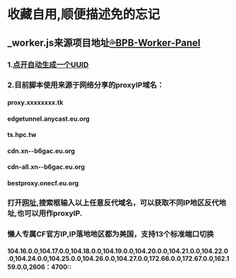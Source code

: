 # 收藏自用,顺便描述免的忘记
## _worker.js来源项目地址[💦BPB-Worker-Panel](https://github.com/bia-pain-bache/BPB-Worker-Panel)

### 1.[点开自动生成一个UUID](https://www.uuidgenerator.net)
### 2.目前脚本使用来源于网络分享的proxyIP域名：
#### proxy.xxxxxxxx.tk
#### edgetunnel.anycast.eu.org
#### ts.hpc.tw
#### cdn.xn--b6gac.eu.org
#### cdn-all.xn--b6gac.eu.org
#### bestproxy.onecf.eu.org
### 打开[网址](https://www.nslookup.io/),搜索框输入以上任意反代域名，可以获取不同IP地区反代地址,也可以用作proxyIP.
### 懒人专属CF官方IP,IP落地地区都为美国，支持13个标准端口切换
#### 104.16.0.0,104.17.0.0,104.18.0.0,104.19.0.0,104.20.0.0,104.21.0.0,104.22.0.0,104.24.0.0,104.25.0.0,104.26.0.0,104.27.0.0,172.66.0.0,172.67.0.0,162.159.0.0,2606：4700::



